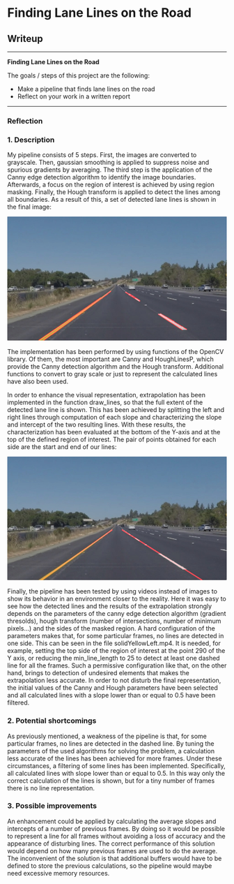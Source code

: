 # **Finding Lane Lines on the Road** 

## Writeup

---

**Finding Lane Lines on the Road**

The goals / steps of this project are the following:
* Make a pipeline that finds lane lines on the road
* Reflect on your work in a written report

---

### Reflection

### 1. Description

My pipeline consists of 5 steps. First, the images are converted to grayscale. Then, gaussian smoothing is applied to suppress noise and spurious gradients by averaging. The third step is the application of the Canny edge detection algorithm to identify the image boundaries. Afterwards, a focus on the region of interest is achieved by using region masking. Finally, the Hough transform is applied to detect the lines among all boundaries. As a result of this, a set of detected lane lines is shown in the final image: 

[image1]: ./test_images_output/solidYellowLeft.jpg "Detected lines"
![alt text][image1]

The implementation has been performed by using functions of the OpenCV library. Of them, the most important are Canny and HoughLinesP, which provide the Canny detection algorithm and the Hough transform. Additional functions to convert to gray scale or just to represent the calculated lines have also been used.

In order to enhance the visual representation, extrapolation has been implemented in the function draw_lines, so that the full extent of the detected lane line is shown. This has been achieved by splitting the left and right lines through computation of each slope and characterizing the slope and intercept of the two resulting lines. With these results, the characterization has been evaluated at the bottom of the Y-axis and at the top of the defined region of interest. The pair of points obtained for each side are the start and end of our lines:

[image2]: ./test_images_output/solidYellowLeftFull.jpg "Detected lines after extrapolating"
![alt text][image2]

Finally, the pipeline has been tested by using videos instead of images to show its behavior in an environment closer to the reality. Here it was easy to see how the detected lines and the results of the extrapolation strongly depends on the parameters of the canny edge detection algorithm (gradient thresolds), hough transform (number of intersections, number of minimum pixels...) and the sides of the masked region. A hard configuration  of the parameters makes that, for some particular frames, no lines are detected in one side. This can be seen in the file solidYellowLeft.mp4. It is needed, for example, setting the top side of the region of interest at the point 290 of the Y axis, or reducing the min_line_length to 25 to detect at least one dashed line for all the frames. Such a permissive configuration like that, on the other hand, brings to detection of undesired elements that makes the extrapolation less accurate. In order to not disturb the final representation, the initial values of the Canny and Hough parameters have been selected and all calculated lines with a slope lower than or equal to 0.5 have been filtered.

### 2. Potential shortcomings

As previously mentioned, a weakness of the pipeline is that, for some particular frames, no lines are detected in the dashed line. By tuning the parameters of the used algorithms for solving the problem, a calculation less accurate of the lines has been achieved for more frames. Under these circumstances, a filtering of some lines has been implemented. Specifically, all calculated lines with slope lower than or equal to 0.5. In this way only the correct calculation of the lines is shown, but for a tiny number of frames there is no line representation.

### 3. Possible improvements

An enhancement could be applied by calculating the average slopes and intercepts of a number of previous frames. By doing so it would be possible to represent a line for all frames without avoiding a loss of accuracy and the appearance of disturbing lines. The correct performance of this solution would depend on  how many previous frames are used to do the average. The inconvenient of the solution is that additional buffers would have to be defined to store the previous calculations, so the pipeline would maybe need excessive memory resources.
